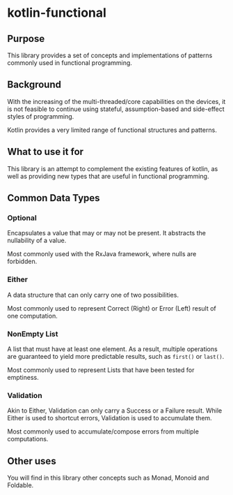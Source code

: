 # kotlin-functional

## Purpose

This library provides a set of concepts and implementations of patterns commonly used in functional programming.

## Background

With the increasing of the multi-threaded/core capabilities on the devices,
it is not feasible to continue using stateful, assumption-based and side-effect styles of programming.

Kotlin provides a very limited range of functional structures and patterns.

## What to use it for

This library is an attempt to complement the existing features of kotlin,
as well as providing new types that are useful in functional programming.

## Common Data Types

### Optional
Encapsulates a value that may or may not be present.
It abstracts the nullability of a value.

Most commonly used with the RxJava framework, where nulls are forbidden.

### Either

A data structure that can only carry one of two possibilities.

Most commonly used to represent Correct (Right) or Error (Left) result of one computation.

### NonEmpty List

A list that must have at least one element.
As a result, multiple operations are guaranteed to yield more predictable results,
such as `first()` or `last()`.

Most commonly used to represent Lists that have been tested for emptiness.

### Validation

Akin to Either, Validation can only carry a Success or a Failure result.
While Either is used to shortcut errors, Validation is used to accumulate them.

Most commonly used to accumulate/compose errors from multiple computations.


## Other uses

You will find in this library other concepts such as Monad, Monoid and Foldable.



